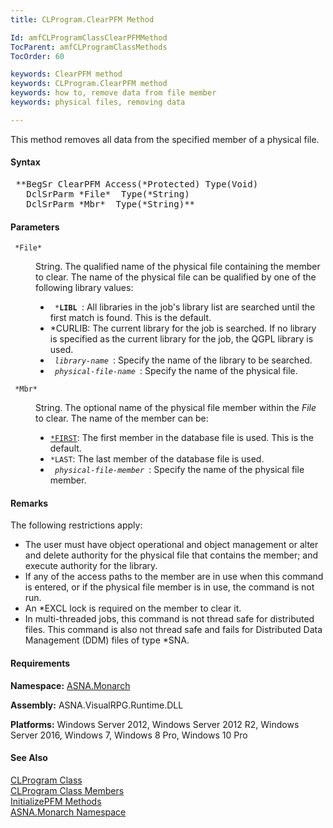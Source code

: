 ```yaml
---
title: CLProgram.ClearPFM Method

Id: amfCLProgramClassClearPFMMethod
TocParent: amfCLProgramClassMethods
TocOrder: 60

keywords: ClearPFM method
keywords: CLProgram.ClearPFM method
keywords: how to, remove data from file member
keywords: physical files, removing data

---
```


This method removes all data from the specified member of a physical file.

#### Syntax
<pre class="syntax"> **BegSr ClearPFM Access(*Protected) Type(Void)
   DclSrParm *File*  Type(*String)
   DclSrParm *Mbr*  Type(*String)** </pre>

#### Parameters
<dl>
        <dt>
          <code> *File* </code>
        </dt>
        <dd>

String. The qualified name of the physical file containing the member to clear. The name of the physical file can be qualified by one of the following library values:

- <code> ***LIBL** </code>: All libraries in the job's library
            list are searched until the first match is found. This
            is the default.
- *CURLIB: The current library for the
            job is searched. If no library is specified as the
            current library for the job, the QGPL library is
            used.
- <code> *library-name* </code>: Specify the name of the library
            to be searched.
- <code> *physical-file-name* </code>: Specify the name of the
            physical file.

</dd>
        <dt>
          <code> *Mbr* </code>
        </dt>
        <dd>

String. The optional name of the physical file member within the *File* to clear. The name of the member can be:

- <code><u>*FIRST</u></code>: The first member in the database file is
            used. This is the default.
- <code>*LAST</code>: The last member of the
            database file is used.
- <code> *physical-file-member* </code>: Specify the name of the
            physical file member.

</dd>
</dl>

#### Remarks
The following restrictions apply:

- The user must have object operational and object
        management or alter and delete authority for the physical
        file that contains the member; and execute authority for the
        library.
- If any of the access paths to the member are in use
        when this command is entered, or if the physical file
        member is in use, the command is not run.
- An *EXCL lock is required on the member to clear
        it.
- In multi-threaded jobs, this command is not thread safe
        for distributed files. This command is also not thread safe
        and fails for Distributed Data Management (DDM) files of
        type *SNA.

<!-- start -->

#### Requirements
**Namespace:** [ASNA.Monarch](amfMonarchNamespace.html)

**Assembly:** ASNA.VisualRPG.Runtime.DLL 

**Platforms:** Windows Server 2012, Windows Server 2012 R2, Windows Server 2016, Windows 7, Windows 8 Pro, Windows 10 Pro
<!-- end -->

#### See Also
<dl><dt>
        <a shape="rect" href="amfCLProgramClass.htm">CLProgram
        Class</a>
        <br clear="none" />
        <a shape="rect" href="amfCLProgramClassMembers.htm">
        CLProgram Class Members</a>
        <br clear="none" />
        <a shape="rect" href="amfCLProgramClassInitializePFMMethods.htm">
        InitializePFM Methods</a>
        <br clear="none" />
        <a shape="rect" href="amfMonarchNamespace.htm">ASNA.Monarch
        Namespace</a></dt>
</dl>

